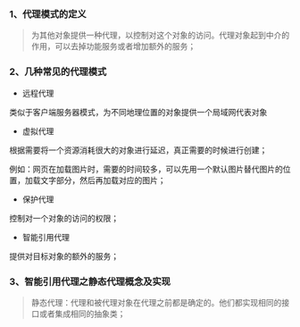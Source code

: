 
### 1、代理模式的定义

> 为其他对象提供一种代理，以控制对这个对象的访问。代理对象起到中介的作用，可以去掉功能服务或者增加额外的服务；

### 2、几种常见的代理模式

- 远程代理

类似于客户端服务器模式，为不同地理位置的对象提供一个局域网代表对象

- 虚拟代理

根据需要将一个资源消耗很大的对象进行延迟，真正需要的时候进行创建；

例如：网页在加载图片时，需要的时间较多，可以先用一个默认图片替代图片的位置，加载文字部分，然后再加载对应的图片；

- 保护代理

控制对一个对象的访问的权限；

- 智能引用代理

提供对目标对象的额外的服务；

### 3、智能引用代理之静态代理概念及实现

> 静态代理：代理和被代理对象在代理之前都是确定的。他们都实现相同的接口或者集成相同的抽象类；